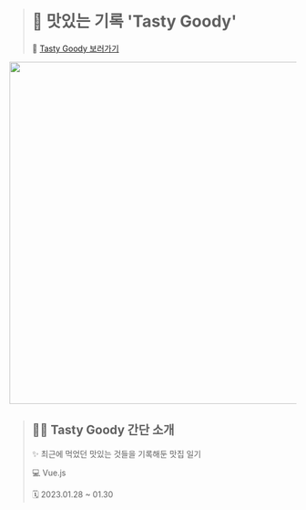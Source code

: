 > # 🥄 맛있는 기록 'Tasty Goody'
>
> 🔗 [Tasty Goody 보러가기](https://su-jp.github.io/tasty-goody)

<img src = "https://user-images.githubusercontent.com/76279992/215316489-c59d900b-1a9b-4ecd-b5ce-60da73fe3c57.png" width="600px">

> ## 🙋‍♀️ Tasty Goody 간단 소개
>
> ✨ 최근에 먹었던 맛있는 것들을 기록해둔 맛집 일기
>
> 💻 Vue.js
>
> 🗓 2023.01.28 ~ 01.30
